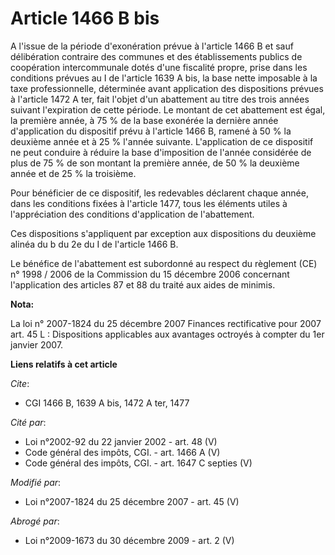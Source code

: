 # Article 1466 B bis

A l'issue de la période d'exonération prévue à l'article 1466 B et sauf délibération contraire des communes et des
établissements publics de coopération intercommunale dotés d'une fiscalité propre, prise dans les conditions prévues au I de
l'article 1639 A bis, la base nette imposable à la taxe professionnelle, déterminée avant application des dispositions
prévues à l'article 1472 A ter, fait l'objet d'un abattement au titre des trois années suivant l'expiration de cette période.
Le montant de cet abattement est égal, la première année, à 75 % de la base exonérée la dernière année d'application du
dispositif prévu à l'article 1466 B, ramené à 50 % la deuxième année et à 25 % l'année suivante. L'application de ce
dispositif ne peut conduire à réduire la base d'imposition de l'année considérée de plus de 75 % de son montant la première
année, de 50 % la deuxième année et de 25 % la troisième.

Pour bénéficier de ce dispositif, les redevables déclarent chaque année, dans les conditions fixées à l'article 1477, tous
les éléments utiles à l'appréciation des conditions d'application de l'abattement.

Ces dispositions s'appliquent par exception aux dispositions du deuxième alinéa du b du 2e du I de l'article 1466 B.

Le bénéfice de l'abattement est subordonné au respect du règlement (CE) n° 1998 / 2006 de la Commission du 15 décembre 2006
concernant l'application des articles 87 et 88 du traité aux aides de minimis.

**Nota:**

La loi n° 2007-1824 du 25 décembre 2007 Finances rectificative pour 2007 art. 45 L : Dispositions applicables aux avantages
octroyés à compter du 1er janvier 2007.

**Liens relatifs à cet article**

_Cite_:

  - CGI 1466 B, 1639 A bis, 1472 A ter, 1477

_Cité par_:

  - Loi n°2002-92 du 22 janvier 2002 - art. 48 (V)
  - Code général des impôts, CGI. - art. 1466 A (V)
  - Code général des impôts, CGI. - art. 1647 C septies (V)

_Modifié par_:

  - Loi n°2007-1824 du 25 décembre 2007 - art. 45 (V)

_Abrogé par_:

  - Loi n°2009-1673 du 30 décembre 2009 - art. 2 (V)
